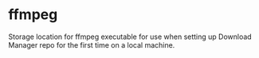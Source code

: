 # ffmpeg
Storage location for ffmpeg executable for use when setting up Download Manager repo for the first time on a local machine.
